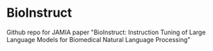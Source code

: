 # BioInstruct
Github repo for JAMIA paper "BioInstruct: Instruction Tuning of Large Language Models for Biomedical Natural Language Processing"
